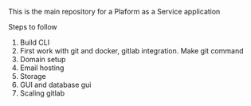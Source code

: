 This is the main repository for a Plaform as a Service application

Steps to follow

1) Build CLI
2) First work with git and docker, gitlab integration. Make git command
5) Domain setup
6) Email hosting
7) Storage
8) GUI and database gui
9) Scaling gitlab
